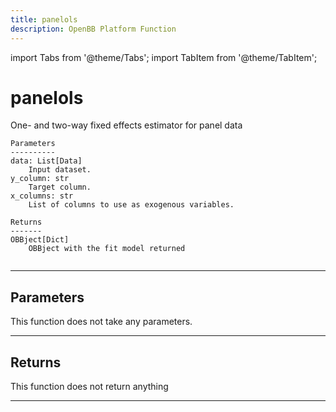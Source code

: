 ```yaml
---
title: panelols
description: OpenBB Platform Function
---
```


import Tabs from '@theme/Tabs';
import TabItem from '@theme/TabItem';

# panelols

One- and two-way fixed effects estimator for panel data

    Parameters
    ----------
    data: List[Data]
        Input dataset.
    y_column: str
        Target column.
    x_columns: str
        List of columns to use as exogenous variables.

    Returns
    -------
    OBBject[Dict]
        OBBject with the fit model returned

```python wordwrap

```

---

## Parameters

This function does not take any parameters.

---

## Returns

This function does not return anything

---

